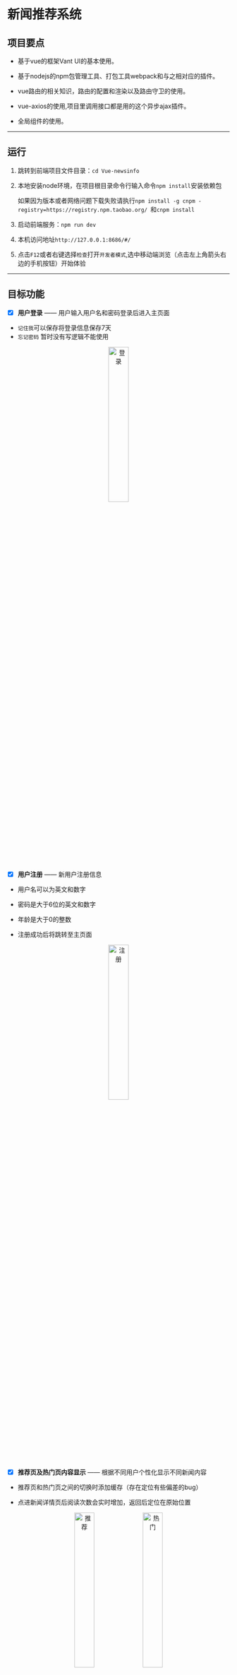 # 新闻推荐系统

## 项目要点

+ 基于vue的框架Vant UI的基本使用。

+ 基于nodejs的npm包管理工具、打包工具webpack和与之相对应的插件。

+ vue路由的相关知识，路由的配置和渲染以及路由守卫的使用。

+ vue-axios的使用,项目里调用接口都是用的这个异步ajax插件。

+ 全局组件的使用。

---


## 运行

1. 跳转到前端项目文件目录：`cd Vue-newsinfo`

2. 本地安装node环境，在项目根目录命令行输入命令`npm install`安装依赖包
   
   如果因为版本或者网络问题下载失败请执行`npm install -g cnpm -registry=https://registry.npm.taobao.org/
   `和`cnpm install`

3. 启动前端服务：`npm run dev`

4. 本机访问地址`http://127.0.0.1:8686/#/`

5. 点击`F12`或者右键选择`检查`打开`开发者模式`,选中移动端浏览（点击左上角箭头右边的手机按钮）开始体验

---



## 目标功能
- [x] **用户登录** —— 用户输入用户名和密码登录后进入主页面
- `记住我`可以保存将登录信息保存7天
- `忘记密码` 暂时没有写逻辑不能使用

<div  align="center">    
<img src="https://gitee.com/shenhao-stu/News-Recommender-Systems/raw/master/imgs/登录.jpg" width = "30%" height = "30%" alt="登录"/>
</div>



- [X] **用户注册** —— 新用户注册信息

- 用户名可以为英文和数字

- 密码是大于6位的英文和数字

- 年龄是大于0的整数

- 注册成功后将跳转至主页面

<div  align="center">    
<img src="https://gitee.com/shenhao-stu/News-Recommender-Systems/raw/master/imgs/注册.jpg" width = "30%" height = "30%" alt="注册"/>
</div>


- [X] **推荐页及热门页内容显示** —— 根据不同用户个性化显示不同新闻内容

- 推荐页和热门页之间的切换时添加缓存（存在定位有些偏差的bug） 

- 点进新闻详情页后阅读次数会实时增加，返回后定位在原始位置

<div  align="center">    
<img src="https://gitee.com/shenhao-stu/News-Recommender-Systems/raw/master/imgs/推荐.jpg" width = "30%" height = "30%" alt="推荐"/>  
<img src="https://gitee.com/shenhao-stu/News-Recommender-Systems/raw/master/imgs/热门.jpg" width = "30%" height = "30%" alt="热门"/>
</div>




- [x] **新闻详情** —— 显示当前新闻的详细信息

- 显示标题、内容等信息

- 底部点击`喜欢`或者`收藏`可以记录将当前用户行为，并在列表页相应增加

<div  align="center">    
<img src="https://gitee.com/shenhao-stu/News-Recommender-Systems/raw/master/imgs/新闻详情1.jpg" width = "30%" height = "30%" alt="新闻详情1"/>
<img src="https://gitee.com/shenhao-stu/News-Recommender-Systems/raw/master/imgs/新闻详情2.jpg" width = "30%" height = "30%" alt="新闻详情2"/>
</div>


- [X] **个人中心** —— 记录用户的头像和用户名

- 显示头像和登录名（头像暂时统一为DataWhle图标）

- 显示DataWhale相关介绍

<div  align="center">    
<img src="https://gitee.com/shenhao-stu/News-Recommender-Systems/raw/master/imgs/个人中心1.jpg" width = "30%" height = "30%" alt="个人中心1"/> 
<img src="https://gitee.com/shenhao-stu/News-Recommender-Systems/raw/master/imgs/个人中心2.jpg" width = "30%" height = "30%" alt="个人中心2"/>
</div>




## 项目目录

```
.
├── package.json  项目配置文件
├── package-lock.json
├── README.md  项目介绍
├── src
│   ├── api
│   │   └── newVue.js  引入'EventBus'进行参数传递 (最后未使用)
│   ├── App.vue  根组件
│   ├── assets  资源目录，这里的资源会被wabpack构建
│   │   ├── css  样式文件
│   │   │   ├── sign.css  登录注册页的样式
│   │   │   ├── tab.css  vant顶部导航样式 (最后未使用)
│   │   │   └── test.css  顶部导航样式
│   │   ├── js  功能文件
│   │   │   └── cookie.js  定义cookie的相关操作
│   │   └── logo.png  vue的logo（未使用）
│   ├── components  组件
│   │   ├── bottomBar.vue  底部导航
│   │   ├── common.vue  存放全局变量
│   │   ├── hotLists.vue  热门页
│   │   ├── Myself.vue  个人中心
│   │   ├── NewsInfo.vue  新闻详情页
│   │   ├── recLists.vue  推荐页
│   │   ├── signIn.vue  登录
│   │   └── signUp.vue  注册
│   ├── images  图片
│   │   ├── datawhale.png  DataWhale头像  
│   │   └── dw.png  DataWhale二维码
│   ├── index.html  首页入口文件
│   ├── lib  库（(最后未使用)）
│   │   └── mui
│   ├── main.js  入口js文件
│   ├── router.js   配置路由页面跳转
│   └── store.js  应用级数据（state）
├── vue.config.js  vue项目的配置文件，专用于vue项目
└── webpack.config.js  webpack的配置文件，所有使用webpack作为打包工具的项目都可以使用
```